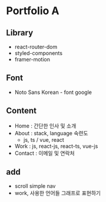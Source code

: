 # Portfolio A

## Library

- react-router-dom
- styled-components
- framer-motion

## Font

- Noto Sans Korean - font google

## Content

- Home : 간단한 인사 및 소개
- About : stack, language 숙련도
  - js, ts / vue, react
- Work : js, react-js, react-ts, vue-js
- Contact : 이메일 및 연락처

## add

- scroll simple nav
- work, 사용한 언어들 그래프로 표현하기
